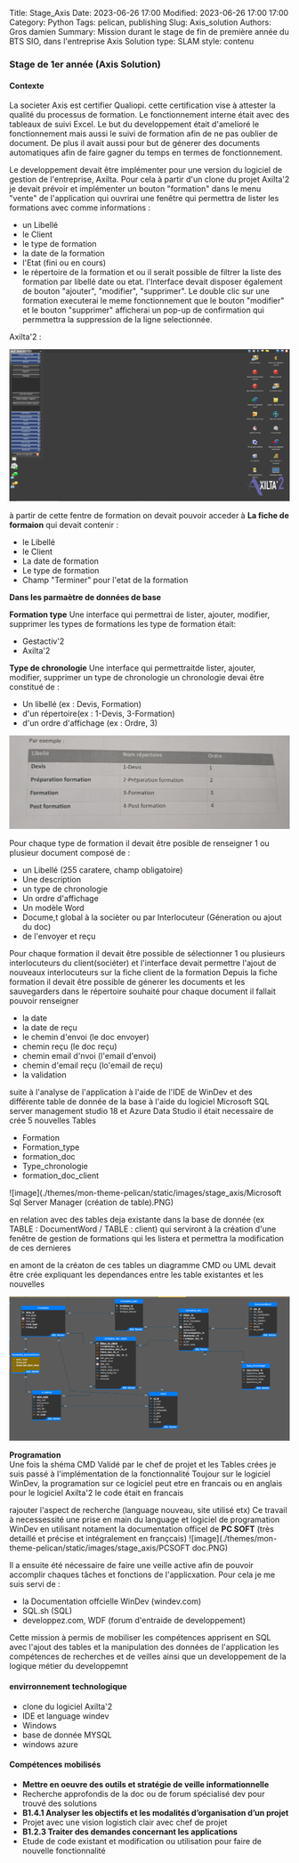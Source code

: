 Title: Stage_Axis
Date: 2023-06-26 17:00
Modified: 2023-06-26 17:00 17:00
Category: Python
Tags: pelican, publishing
Slug: Axis_solution
Authors: Gros damien
Summary: Mission durant le stage de fin de première année du BTS SIO, dans l'entreprise Axis Solution
type: SLAM
style: contenu

### Stage de 1er année (Axis Solution)

#### Contexte 
La societer Axis est certifier Qualiopi. cette certification vise à attester la qualité du processus de formation. Le fonctionnement interne était avec des tableaux de suivi 
Excel. Le but du developpement était d'amelioré le fonctionnement mais aussi le suivi de formation afin de ne pas oublier de document. De plus il avait aussi pour but de 
génerer des documents automatiques afin de faire gagner du temps en termes de fonctionnement.

Le developpement devait être implémenter pour une version du logiciel de gestion de l'entreprise, Axilta. Pour cela à partir d'un clone du projet Axilta'2 je devait prévoir
et implémenter un bouton "formation" dans le menu "vente" de l'application qui ouvrirai une fenêtre qui permettra de lister les formations avec comme informations :

- un Libellé
- le Client
- le type de formation
- la date de la formation
- l'Etat (fini ou en cours)
- le répertoire de la formation
et ou il serait possible de filtrer la liste des formation par libellé date ou etat.
l'Interface devait disposer également de bouton "ajouter", "modifier", "supprimer". Le double clic sur une formation executerai le meme fonctionnement que le bouton "modifier"
et le bouton "supprimer" afficherai un pop-up de confirmation qui permmettra la suppression de la ligne selectionnée.

Axilta'2 :

![image](./themes/mon-theme-pelican/static/images/stage_axis/Axilta2_menu.PNG)

à partir de cette fentre de formation on devait pouvoir acceder à 
**La fiche de formaion**
qui devait contenir :

- le Libellé 
- le Client
- La date de formation 
- Le type de formation
- Champ "Terminer" pour l'etat de la formation

**Dans les parmaètre de données de base** 

**Formation type**
Une interface qui permettrai de lister, ajouter, modifier, supprimer les types de formations
les type de formation était:
- Gestactiv'2
- Axilta'2

**Type de chronologie**
Une interface qui permettraitde lister, ajouter, modifier, supprimer un type de chronologie
un chronologie devai être constitué de :

- Un libellé (ex : Devis, Formation)
- d'un répertoire(ex : 1-Devis, 3-Formation)
- d'un ordre d'affichage (ex : Ordre, 3)

![image](./themes/mon-theme-pelican/static/images/stage_axis/ex_type_chrono.jpg)

Pour chaque type de formation il devait être posible de renseigner 1 ou plusieur document composé de :

- un Libellé (255 caratere, champ obligatoire)
- Une description
- un type de chronologie
- Un ordre d'affichage
- Un modèle Word
- Docume,t global à la socièter ou par Interlocuteur (Géneration ou ajout du doc)
- de l'envoyer et reçu

Pour chaque formation il devait être possible de sélectionner 1 ou plusieurs interlocuteurs du client(sociéter) et l'interface devait permettre l'ajout de nouveaux 
interlocuteurs sur la fiche client de la formation
Depuis la fiche formation il devait être possible de génerer les documents et les sauvegarders dans le répertoire souhaité
pour chaque document il fallait pouvoir renseigner 

- la date
- la date de reçu
- le chemin d'envoi (le doc envoyer)
- chemin reçu (le doc reçu)
- chemin email d'nvoi (l'email d'envoi)
- chemin d'email reçu (lo'email de reçu)
- la validation

suite à l'analyse de l'application à l'aide de l'IDE de WinDev et des différente table de donnée de la base à l'aide 
du logiciel Microsoft SQL server management studio 18 et Azure Data Studio
il était necessaire de crée 5 nouvelles Tables

- Formation
- Formation_type
- formation_doc
- Type_chronologie
- formation_doc_client

![image](./themes/mon-theme-pelican/static/images/stage_axis/Microsoft Sql Server Manager (création de table).PNG)

en relation avec des tables deja existante dans la base de donnée (ex TABLE : DocumentWord / TABLE : client)
qui serviront à la création d'une fenêtre de gestion de formations qui les listera et permettra la modification de 
ces dernieres

en amont de la créaton de ces tables un diagramme CMD ou UML devait être crée expliquant les dependances entre les
table existantes et les nouvelles 

![image](./themes/mon-theme-pelican/static/images/stage_axis/shema_dependances.PNG)

**Programation**  
Une fois la shéma CMD Validé par le chef de projet et les Tables crées je suis passé à l'implémentation de la fonctionnalité 
Toujour sur le logiciel WinDev, la programation sur ce logiciel peut etre en francais ou en anglais 
pour le logiciel Axilta'2 le code était en francais  

rajouter l'aspect de recherche (language nouveau, site utilisé etx)
Ce travail à necessessité une prise en main du language et logiciel de programation WinDev en utilisant notament la documentation officel de **PC SOFT** (très detaillé et précise et intégralement en françcais)
![image](./themes/mon-theme-pelican/static/images/stage_axis/PCSOFT doc.PNG)

Il a ensuite été nécessaire de faire une veille active afin de pouvoir accomplir chaques tâches et fonctions de l'applicxation. Pour cela je me suis servi de :

- la Documentation offcielle WinDev (windev.com)
- SQL.sh (SQL) 
- developpez.com, WDF (forum d'entraide de developpement)

Cette mission à permis de mobiliser les compétences apprisent en SQL avec l'ajout des tables et la manipulation des données de l'application
les compétences de recherches et de veilles ainsi que un developpement de la logique métier du developpemnt

#### envirronnement technologique
- clone du logiciel Axilta'2
- IDE et language windev
- Windows
- base de donnée MYSQL
- windows azure

#### Compétences mobilisés
- **Mettre en oeuvre des outils et stratégie de veille informationnelle**
- Recherche approfondis de la doc ou de forum spécialisé dev pour trouvé des solutions 
- **B1.4.1 Analyser les objectifs et les modalités d’organisation d’un projet**
- Projet avec une vision logistich clair avec chef de projet
- **B1.2.3 Traiter des demandes concernant les applications**
- Etude de code existant et modification ou utilisation pour faire de nouvelle fonctionnalité
